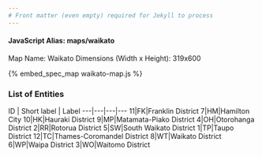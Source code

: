 ```yaml
---
# Front matter (even empty) required for Jekyll to process
---
```


#### JavaScript Alias: maps/waikato

Map Name: Waikato
Dimensions (Width x Height): 319x600



{% embed_spec_map waikato-map.js %}

### List of Entities

ID | Short label | Label
---|---|---|---
11|FK|Franklin District
7|HM|Hamilton City
10|HK|Hauraki District
9|MP|Matamata-Piako District
4|OH|Otorohanga District
2|RR|Rotorua District
5|SW|South Waikato District
1|TP|Taupo District
12|TC|Thames-Coromandel District
8|WT|Waikato District
6|WP|Waipa District
3|WO|Waitomo District

